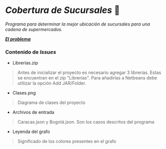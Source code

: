 # ***Cobertura de Sucursales*** :convenience_store:

_Programa para determinar la mejor ubicación de sucursales para una cadena de supermercados._

[***El problema***](https://docs.google.com/document/d/1ONDnO1jUwVRjE1M3b3-Wis5dCU6LokCjEfw1rmZ19Ag/edit?tab=t.0)

### Contenido de _Issues_
* Librerías.zip
> Antes de inicializar el proyecto es necesario agregar 3 librerías. Estas se encuentran en el zip "Librerías". Para añadirlas a Netbeans debe utilizar la opción Add JAR/Folder.
* Clases.png
> Diagrama de clases del proyecto
* Archivos de entrada
> Caracas.json y Bogotá.json. Son los casos descritos del programa
* Leyenda del grafo
> Significado de los colores presentes en el grafo

